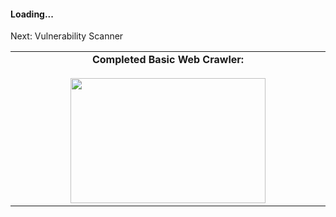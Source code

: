 #### Loading...
<!--Currently working on Backdoor & Reverse Backdoor:-->
Next: Vulnerability Scanner
<table>
    <tbody>
        <tr valign="top">
			<td width="30%" align="center">
				<span><strong>Completed Basic Web Crawler:</strong></span><br><br>
				<img height="200px" src="https://media.giphy.com/media/13rQ7rrTrvZXlm/giphy.gif"  width="80%">
			</td>
    </tbody>
</table>
